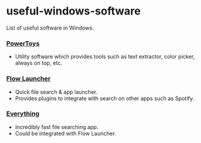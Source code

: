 # useful-windows-software
List of useful software in Windows.

### [PowerToys](https://github.com/microsoft/PowerToys)
- Utility software which provides tools such as text extractor, color picker, always on top, etc.

### [Flow Launcher](https://www.flowlauncher.com/)
- Quick file search & app launcher.
- Provides plugins to integrate with search on other apps such as Spotify.

### [Everything](https://www.voidtools.com/)
- Incredibly fast file searching app.
- Could be integrated with Flow Launcher.
